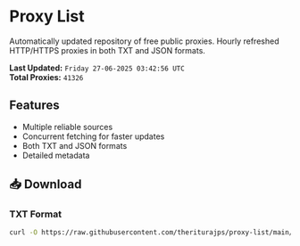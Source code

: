 # Proxy List

Automatically updated repository of free public proxies. Hourly refreshed HTTP/HTTPS proxies in both TXT and JSON formats.

**Last Updated:** `Friday 27-06-2025 03:42:56 UTC`  
**Total Proxies:** `41326`

## Features
- Multiple reliable sources
- Concurrent fetching for faster updates
- Both TXT and JSON formats
- Detailed metadata

## 📥 Download

### TXT Format
```bash
curl -O https://raw.githubusercontent.com/theriturajps/proxy-list/main/proxies.txt